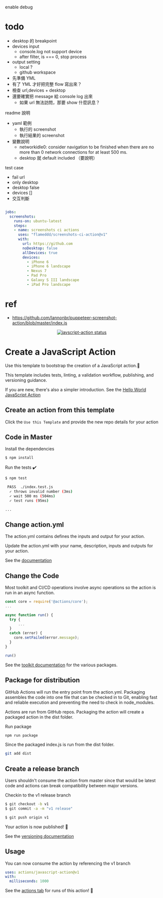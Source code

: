enable debug  

# todo
- desktop 的 breakpoint
- devices input
  - console.log not support device
  - after filter, is === 0, stop process
- output setting
  - local ?
  - github workspace
- 先準備 YML
- 有了 YML 才好把完整 flow 寫出來？
- 檢查 url,devices + desktop
- 還要確實把 message 給 console log 出來
  - 如果 url 無法訪問，那要 show 什麼訊息？

readme 說明
- yaml 範例
  - 執行的 screenshot
  - 執行結果的 screenshot
- 變數說明
  - networkidle0: consider navigation to be finished when there are no more than 0 network connections for at least 500 ms.
  - desktop 就 default included （要說明）

test case
- fail url
- only desktop
- desktop false
- devices []
- 交互判斷

```yaml

jobs:
  screenshots:
    runs-on: ubuntu-latest
    steps:
    - name: screenshots ci actions
      uses: "flameddd/screenshots-ci-action@v1"
      with:
        url: https://github.com
        noDesktop: false
        allDevices: true
        devices:
          - iPhone 6
          - iPhone 6 landscape
          - Nexus 7
          - Pad Pro
          - Galaxy S III landscape
          - iPad Pro landscape

```



# ref
- https://github.com/lannonbr/puppeteer-screenshot-action/blob/master/index.js

<p align="center">
  <a href="https://github.com/actions/javascript-action/actions"><img alt="javscript-action status" src="https://github.com/actions/javascript-action/workflows/units-test/badge.svg"></a>
</p>

# Create a JavaScript Action

Use this template to bootstrap the creation of a JavaScript action.:rocket:

This template includes tests, linting, a validation workflow, publishing, and versioning guidance.  

If you are new, there's also a simpler introduction.  See the [Hello World JavaScript Action](https://github.com/actions/hello-world-javascript-action)

## Create an action from this template

Click the `Use this Template` and provide the new repo details for your action

## Code in Master

Install the dependencies  
```bash
$ npm install
```

Run the tests :heavy_check_mark:  
```bash
$ npm test

 PASS  ./index.test.js
  ✓ throws invalid number (3ms)
  ✓ wait 500 ms (504ms)
  ✓ test runs (95ms)

...
```

## Change action.yml

The action.yml contains defines the inputs and output for your action.

Update the action.yml with your name, description, inputs and outputs for your action.

See the [documentation](https://help.github.com/en/articles/metadata-syntax-for-github-actions)

## Change the Code

Most toolkit and CI/CD operations involve async operations so the action is run in an async function.

```javascript
const core = require('@actions/core');
...

async function run() {
  try { 
      ...
  } 
  catch (error) {
    core.setFailed(error.message);
  }
}

run()
```

See the [toolkit documentation](https://github.com/actions/toolkit/blob/master/README.md#packages) for the various packages.

## Package for distribution

GitHub Actions will run the entry point from the action.yml. Packaging assembles the code into one file that can be checked in to Git, enabling fast and reliable execution and preventing the need to check in node_modules.

Actions are run from GitHub repos.  Packaging the action will create a packaged action in the dist folder.

Run package

```bash
npm run package
```

Since the packaged index.js is run from the dist folder.

```bash
git add dist
```

## Create a release branch

Users shouldn't consume the action from master since that would be latest code and actions can break compatibility between major versions.

Checkin to the v1 release branch

```bash
$ git checkout -b v1
$ git commit -a -m "v1 release"
```

```bash
$ git push origin v1
```

Your action is now published! :rocket: 

See the [versioning documentation](https://github.com/actions/toolkit/blob/master/docs/action-versioning.md)

## Usage

You can now consume the action by referencing the v1 branch

```yaml
uses: actions/javascript-action@v1
with:
  milliseconds: 1000
```

See the [actions tab](https://github.com/actions/javascript-action/actions) for runs of this action! :rocket:
